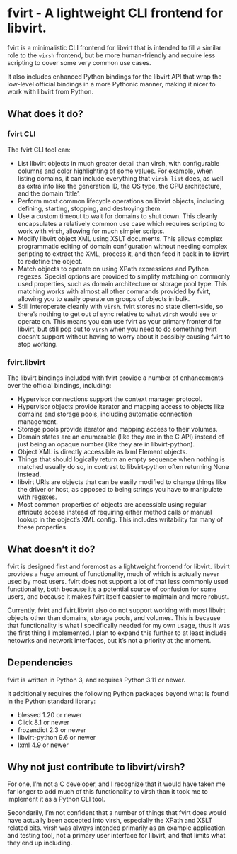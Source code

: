 # fvirt - A lightweight CLI frontend for libvirt.

fvirt is a minimalistic CLI frontend for libvirt that is intended to
fill a similar role to the `virsh` frontend, but be more human-friendly
and require less scripting to cover some very common use cases.

It also includes enhanced Python bindings for the libvirt API that wrap
the low-level official bindings in a more Pythonic manner, making it
nicer to work with libvirt from Python.

## What does it do?

### fvirt CLI

The fvirt CLI tool can:

- List libvirt objects in much greater detail than virsh, with
  configurable columns and color highlighting of some values. For example,
  when listing domains, it can include everything that `virsh list`
  does, as well as extra info like the generation ID, the OS type,
  the CPU architecture, and the domain ‘title’.
- Perform most common lifecycle operations on libvirt objects, including
  defining, starting, stopping, and destroying them.
- Use a custom timeout to wait for domains to shut down. This cleanly
  encapsulates a relatively common use case which requires scripting to
  work with virsh, allowing for much simpler scripts.
- Modify libvirt object XML using XSLT documents. This allows complex
  programmatic editing of domain configuration without needing complex
  scripting to extract the XML, process it, and then feed it back in to
  libvirt to redefine the object.
- Match objects to operate on using XPath expressions and Python
  regexes. Special options are provided to simplify matching on commonly
  used properties, such as domain architecture or storage pool type. This
  matching works with almost all other commands provided by fvirt,
  allowing you to easily operate on groups of objects in bulk.
- Still interoperate cleanly with `virsh`. fvirt stores no state
  client-side, so there’s nothing to get out of sync relative to what
  `virsh` would see or operate on. This means you can use fvirt as your
  primary frontend for libvirt, but still pop out to `virsh` when you
  need to do something fvirt doesn’t support without having to worry
  about it possibly causing fvirt to stop working.

### fvirt.libvirt

The libvirt bindings included with fvirt provide a number of enhancements
over the official bindings, including:

- Hypervisor connections support the context manager protocol.
- Hypervisor objects provide iterator and mapping access to objects like
  domains and storage pools, including automatic connection management.
- Storage pools provide iterator and mapping access to their volumes.
- Domain states are an enumerable (like they are in the C API) instead
  of just being an opaque number (like they are in libvirt-python).
- Object XML is directly accessible as lxml Element objects.
- Things that should logically return an empty sequence when nothing
  is matched usually do so, in contrast to libvirt-python often returning
  None instead.
- libvirt URIs are objects that can be easily modified to change things
  like the driver or host, as opposed to being strings you have to
  manipulate with regexes.
- Most common properties of objects are accessible using regular attribute
  access instead of requiring either method calls or manual lookup in the
  object’s XML config. This includes writability for many of these
  properties.

## What doesn’t it do?

fvirt is designed first and foremost as a lightweight frontend for
libvirt. libvirt provides a _huge_ amount of functionality, much of which
is actually never used by most users. fvirt does not support a lot of
that less commonly used functionality, both because it’s a potential
source of confusion for some users, and because it makes fvirt itself
eaasier to maintain and more robust.

Currently, fvirt and fvirt.libvirt also do not support working with
most libvirt objects other than domains, storage pools, and volumes. This
is because that functionality is what I specifically needed for my own
usage, thus it was the first thing I implemented. I plan to expand this
further to at least include netowrks and network interfaces, but it’s
not a priority at the moment.

## Dependencies

fvirt is written in Python 3, and requires Python 3.11 or newer.

It additionally requires the following Python packages beyond what is
found in the Python standard library:

- blessed 1.20 or newer
- Click 8.1 or newer
- frozendict 2.3 or newer
- libvirt-python 9.6 or newer
- lxml 4.9 or newer

## Why not just contribute to libvirt/virsh?

For one, I’m not a C developer, and I recognize that it would have
taken me far longer to add much of this functionality to virsh than it
took me to implement it as a Python CLI tool.

Secondarily, I’m not confident that a number of things that fvirt
does would have actually been accepted into virsh, especially the XPath
and XSLT related bits. virsh was always intended primarily as an example
application and testing tool, not a primary user interface for libvirt,
and that limits what they end up including.
